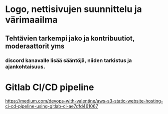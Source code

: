 # Logo, nettisivujen suunnittelu ja värimaailma
## Tehtävien tarkempi jako ja kontribuutiot, moderaattorit yms
### discord kanavalle lisää sääntöjä, niiden tarkistus ja ajankohtaisuus.



# Gitlab CI/CD pipeline
https://medium.com/devops-with-valentine/aws-s3-static-website-hosting-ci-cd-pipeline-using-gitlab-ci-ae7dfd461067